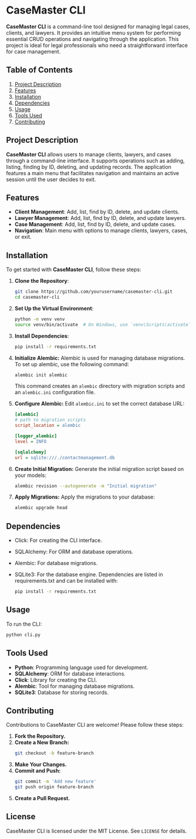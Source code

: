 # CaseMaster CLI

**CaseMaster CLI** is a command-line tool designed for managing legal cases, clients, and lawyers. It provides an intuitive menu system for performing essential CRUD operations and navigating through the application. This project is ideal for legal professionals who need a straightforward interface for case management.

## Table of Contents

1. [Project Description](#project-description)
2. [Features](#features)
3. [Installation](#installation)
4. [Dependencies](#dependencies)
5. [Usage](#usage)
6. [Tools Used](#tools-used)
7. [Contributing](#contributing)

## Project Description

**CaseMaster CLI** allows users to manage clients, lawyers, and cases through a command-line interface. It supports operations such as adding, listing, finding by ID, deleting, and updating records. The application features a main menu that facilitates navigation and maintains an active session until the user decides to exit.

## Features

- **Client Management**: Add, list, find by ID, delete, and update clients.
- **Lawyer Management**: Add, list, find by ID, delete, and update lawyers.
- **Case Management**: Add, list, find by ID, delete, and update cases.
- **Navigation**: Main menu with options to manage clients, lawyers, cases, or exit.

## Installation

To get started with **CaseMaster CLI**, follow these steps:

1. **Clone the Repository**:
   ```bash
   git clone https://github.com/yourusername/casemaster-cli.git
   cd casemaster-cli
   ```
2. **Set Up the Virtual Environment**:

   ```bash
   python -m venv venv
   source venv/bin/activate  # On Windows, use `venv\Scripts\activate`

   ```

3. **Install Dependencies**:

   ```bash
   pip install -r requirements.txt

   ```

4. **Initialize Alembic:**
   Alembic is used for managing database migrations. To set up alembic, use the following command:

   ```bash
   alembic init alembic
   ```

   This command creates an `alembic` directory with migration scripts and an `alembic.ini` configuration file.

5. **Configure Alembic:**
   Edit `alembic.ini` to set the correct database URL:

   ```ini
   [alembic]
   # path to migration scripts
   script_location = alembic

   [logger_alembic]
   level = INFO

   [sqlalchemy]
   url = sqlite:///./contactmanagement.db
   ```

6. **Create Initial Migration:**
   Generate the initial migration script based on your models:

   ```bash
   alembic revision --autogenerate -m "Initial migration"
   ```

7. **Apply Migrations:**
   Apply the migrations to your database:
   ```bash
   alembic upgrade head
   ```

## Dependencies

- Click: For creating the CLI interface.
- SQLAlchemy: For ORM and database operations.
- Alembic: For database migrations.
- SQLite3: For the database engine.
  Dependencies are listed in requirements.txt and can be installed with:

   ```bash
   pip install -r requirements.txt
   ```

## Usage

To run the CLI:

```bash
python cli.py
```

## Tools Used

- **Python**: Programming language used for development.
- **SQLAlchemy**: ORM for database interactions.
- **Click**: Library for creating the CLI.
- **Alembic**: Tool for managing database migrations.
- **SQLite3**: Database for storing records.

## Contributing

Contributions to CaseMaster CLI are welcome! Please follow these steps:

1. **Fork the Repository.**
2. **Create a New Branch:**
   ```bash
   git checkout -b feature-branch
   ```
3. **Make Your Changes.**
4. **Commit and Push:**
   ```bash
   git commit -m 'Add new feature'
   git push origin feature-branch
   ```
5. **Create a Pull Request.**

## License
CaseMaster CLI is licensed under the MIT License. See `LICENSE` for details.
